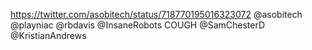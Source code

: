 https://twitter.com/asobitech/status/718770195016323072 @asobitech @playniac @rbdavis @InsaneRobots COUGH @SamChesterD @KristianAndrews 